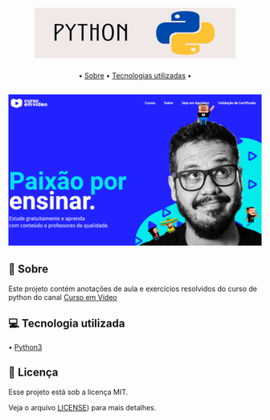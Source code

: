 <h1 align="center">
  <img src=".github/python.jpg" height="100" width="400"/>
</h1>

<p align="center">
 • <a href="#--sobre">Sobre</a> • 
  <a href="#--tecnologia-utilizada">Tecnologias utilizadas</a> •
</p>
<h2 align="center">
  <img src=".github/cursoemvideo.png" />
</h2>


## [](https://github.com/gabjohann/python_3#--sobre):page_facing_up: Sobre

Este projeto contém anotações de aula e exercícios resolvidos do curso de python do canal [Curso em Vídeo](https://www.cursoemvideo.com/) 

## [](https://github.com/gabjohann/python_3#--funcoes)💻 Tecnologia utilizada

• [Python3](https://www.python.org/)

## 📝 Licença

Esse projeto está sob a licença MIT. 

Veja o arquivo [LICENSE](https://github.com/gabjohann/python_3/blob/main/LICENSE)) para mais detalhes.
